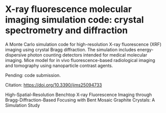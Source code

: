 # X-ray fluorescence molecular imaging simulation code: crystal spectrometry and diffraction
A Monte Carlo simulation code for high-resolution X-ray fluorescence (XRF) imaging using crystal Bragg diffraction. The simulation includes energy-dispersive photon counting detectors intended for medical molecular imaging. Mice model for in vivo fluorescence-based radiological imaging and tomography using nanoparticle contrast agents.

Pending: code submission. 

Citation: https://doi.org/10.3390/ijms25094733

High-Spatial-Resolution Benchtop X-ray Fluorescence Imaging through Bragg-Diffraction-Based Focusing with Bent Mosaic Graphite Crystals: A Simulation Study
